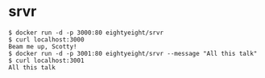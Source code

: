 # srvr

    $ docker run -d -p 3000:80 eightyeight/srvr
    $ curl localhost:3000
    Beam me up, Scotty!
    $ docker run -d -p 3001:80 eightyeight/srvr --message "All this talk"
    $ curl localhost:3001
    All this talk
